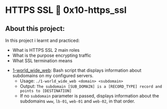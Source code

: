 # HTTPS SSL :page_with_curl: 0x10-https_ssl
## About this project:
In this project i learnt and practiced:
- What is HTTPS SSL 2 main roles
- What is the purpose encrypting traffic
- What SSL termination means
* [1-world_wide_web](./1-world_wide_web): Bash script that displays
  information about subdomains on my configured servers.
  * Usage: `./1-world_wide_web <domain> <subdomain>`
  * Output: `The subdomain [SUB_DOMAIN] is a [RECORD_TYPE] record and points to [DESTINATION]`
  * If no `subdomain` parameter is passed, displays information about the
  subdomains `www`, `lb-01`, `web-01` and `web-02`, in that order.